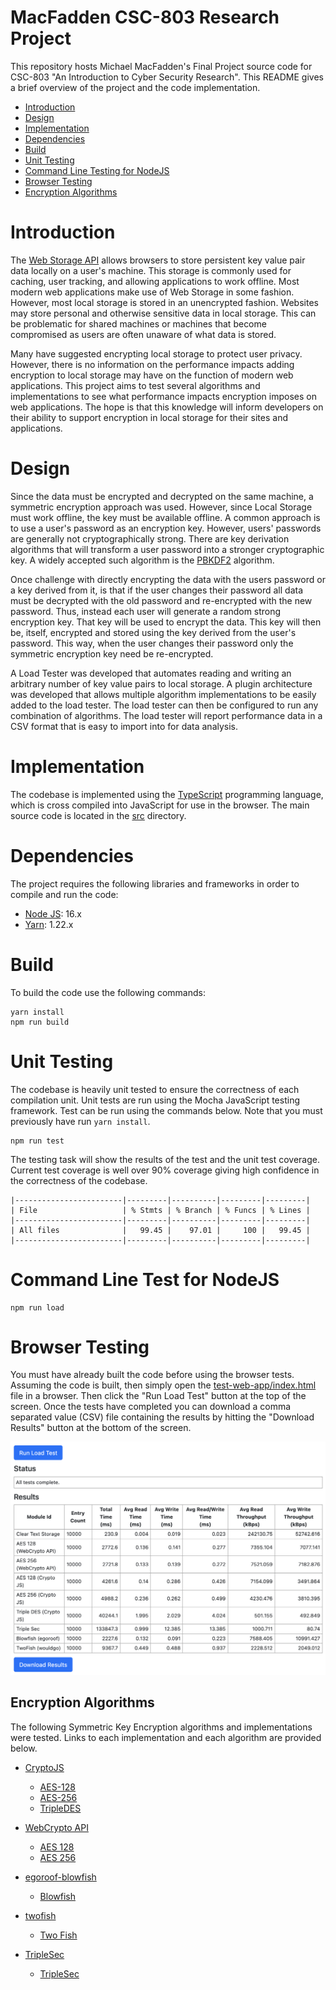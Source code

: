 # MacFadden CSC-803 Research Project
This repository hosts Michael MacFadden's Final Project source code for CSC-803 "An Introduction to Cyber Security Research". This README gives a brief overview of the project and the code implementation.

* [Introduction](#introduction)
* [Design](#design)
* [Implementation](#implementation)
* [Dependencies](#dependencies)
* [Build](#build)
* [Unit Testing](#unit-testing)
* [Command Line Testing for NodeJS](#command-line-test-for-nodejs)
* [Browser Testing](#browser-testing)
* [Encryption Algorithms](#encryption-algorithms)

# Introduction
The [Web Storage API](https://developer.mozilla.org/en-US/docs/Web/API/Web_Storage_API) allows browsers to store persistent key value pair data locally on a user's machine. This storage is commonly used for caching, user tracking, and allowing applications to work offline. Most modern web applications make use of Web Storage in some fashion. However, most local storage is stored in an unencrypted fashion. Websites may store personal and otherwise sensitive data in local storage. This can be problematic for shared machines or machines that become compromised as users are often unaware of what data is stored.

Many have suggested encrypting local storage to protect user privacy. However, there is no information on the performance impacts adding encryption to local storage may have on the function of modern web applications.  This project aims to test several algorithms and implementations to see what performance impacts encryption imposes on web applications. The hope is that this knowledge will inform developers on their ability to support encryption in local storage for their sites and applications.

# Design
Since the data must be encrypted and decrypted on the same machine, a symmetric encryption approach was used.  However, since Local Storage must work offline, the key must be available offline.  A common approach is to use a user's password as an encryption key. However, users' passwords are generally not cryptographically strong.  There are key derivation algorithms that will transform a user password into a stronger cryptographic key. A widely accepted such algorithm is the [PBKDF2](https://en.wikipedia.org/wiki/PBKDF2) algorithm.

Once challenge with directly encrypting the data with the users password or a key derived from it, is that if the user changes their password all data must be decrypted with the old password and re-encrypted with the new password. Thus, instead each user will generate a random strong encryption key. That key will be used to encrypt the data. This key will then be, itself, encrypted and stored using the key derived from the user's password.  This way, when the user changes their password only the symmetric encryption key need be re-encrypted.

A Load Tester was developed that automates reading and writing an arbitrary number of key value pairs to local storage.  A plugin architecture was developed that allows multiple algorithm implementations to be easily added to the load tester.  The load tester can then be configured to run any combination of algorithms. The load tester will report performance data in a CSV format that is easy to import into for data analysis.

# Implementation
The codebase is implemented using the [TypeScript](https://www.typescriptlang.org/) programming language, which is cross compiled into JavaScript for use in the browser.  The main source code is located in the [src](src) directory.

# Dependencies
The project requires the following libraries and frameworks in order to compile and run the code:

  * [Node JS](https://nodejs.org/en/): 16.x
  * [Yarn](https://yarnpkg.com/): 1.22.x

# Build
To build the code use the following commands:

```shell
yarn install
npm run build
```

# Unit Testing
The codebase is heavily unit tested to ensure the correctness of each compilation unit.  Unit tests are run using the Mocha JavaScript testing framework. Test can be run using the commands below. Note that you must previously have run `yarn install`.

```shell
npm run test
```

The testing task will show the results of the test and the unit test coverage. Current test coverage is well over 90% coverage giving high confidence in the correctness of the codebase.

```text
|------------------------|---------|----------|---------|---------|
| File                   | % Stmts | % Branch | % Funcs | % Lines | 
|------------------------|---------|----------|---------|---------|
| All files              |   99.45 |    97.01 |     100 |   99.45 |                   
|------------------------|---------|----------|---------|---------|   
```

# Command Line Test for NodeJS
```shell
npm run load
```

# Browser Testing
You must have already built the code before using the browser tests. Assuming the code is built, then simply open the [test-web-app/index.html](test-web-app/index.html) file in a browser.  Then click the "Run Load Test" button at the top of the screen. Once the tests have completed you can download a comma separated value (CSV) file containing the results by hitting the "Download Results" button at the bottom of the screen.

![](assets/screen-shot.png)

## Encryption Algorithms
The following Symmetric Key Encryption algorithms and implementations were tested. Links to each implementation and each algorithm are provided below.  

* [CryptoJS](https://github.com/brix/crypto-js)
  * [AES-128](https://en.wikipedia.org/wiki/Advanced_Encryption_Standard)
  * [AES-256](https://en.wikipedia.org/wiki/Advanced_Encryption_Standard)
  * [TripleDES](https://en.wikipedia.org/wiki/Triple_DES)

* [WebCrypto API](https://developer.mozilla.org/en-US/docs/Web/API/Web_Crypto_API)
    * [AES 128](https://en.wikipedia.org/wiki/Advanced_Encryption_Standard)
    * [AES 256](https://en.wikipedia.org/wiki/Advanced_Encryption_Standard)
    
* [egoroof-blowfish](https://github.com/egoroof/blowfish)
  * [Blowfish](https://en.wikipedia.org/wiki/Blowfish_(cipher))

* [twofish](https://github.com/wouldgo/twofish)
  * [Two Fish](https://en.wikipedia.org/wiki/Twofish)

* [TripleSec](https://keybase.io/triplesec)
    * [TripleSec](https://keybase.io/triplesec)
